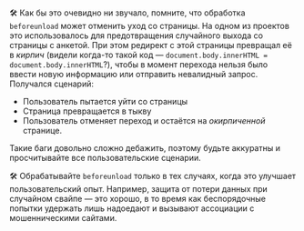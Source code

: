 🛠 Как бы это очевидно ни звучало, помните, что обработка `beforeunload` может отменить уход со страницы. На одном из проектов это использовалось для предотвращения случайного выхода со страницы с анкетой. При этом редирект с этой страницы превращал её в _кирпич_ (видели когда-то такой код — `document.body.innerHTML = document.body.innerHTML`?), чтобы в момент перехода нельзя было ввести новую информацию или отправить невалидный запрос. Получался сценарий:
  - Пользователь пытается уйти со страницы
  - Страница превращается в тыкву
  - Пользователь отменяет переход и остаётся на _окирпиченной_ странице.

Такие баги довольно сложно дебажить, поэтому будьте аккуратны и просчитывайте все пользовательские сценарии.

🛠 Обрабатывайте `beforeunload` только в тех случаях, когда это улучшает пользовательский опыт. Например, защита от потери данных при случайном свайпе — это хорошо, в то время как беспорядочные попытки удержать лишь надоедают и вызывают ассоциации с мошенническими сайтами.
